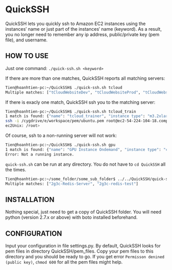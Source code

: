 # QuickSSH

QuickSSH lets you quickly ssh to Amazon EC2 instances using the instances&#8242; name or just part of the instances&#8242; name (keyword). As a result, you no longer need to remember any ip address, public/private key (pem file), and username.

## HOW TO USE

Just one command: `./quick-ssh.sh <keyword>`

If there are more than one matches, QuickSSH reports all matching servers:

```sh
Tien@hoanhtien-pc:~/QuickSSH$ ./quick-ssh.sh tcloud
Multiple matches: ["tCloudWebsiteDev", "tCloudWebsiteProd", "tCloudWebsiteTest", "tcloud_trainer"]
```

If there is exacly one match, QuickSSH ssh you to the matching server:

```sh
Tien@hoanhtien-pc:~/QuickSSH$ ./quick-ssh.sh tcloud_train
1 match is found: {"name": "tcloud_trainer", "instance type": "m3.2xlarge", "state": "running", "ssh_private_key": "akeerthiKey", "public_dns_name": "ec2-54-224-104-18.compute-1.amazonaws.com", "id": "i-4c48242b"}
ssh -i /cygdrive/e/workspace/pem/ubuntu.pem root@ec2-54-224-104-18.compute-1.amazonaws.com
ec2Unix: /root>
```

Of course, ssh to a non-running server will not work:

```sh
Tien@hoanhtien-pc:~/QuickSSH$ ./quick-ssh.sh gpu
1 match is found: {"name": "GPU Instance Ondemand", "instance type": "cg1.4xlarge", "state": "stopped", "ssh_private_key": "lusongkey", "public_dns_name": "", "id": "i-68fcc909"}
Error: Not a running instance.
```

`quick-ssh.sh` can be run at any directory. You do not have to `cd QuickSSH` all the times.

```sh
Tien@hoanhtien-pc:~/some_folder/some_sub_folder$ ../../QuickSSH/quick-ssh.sh redis
Multiple matches: ["2g3c-Redis-Server", "2g3c-redis-test"]
```

## INSTALLATION

Nothing special, just need to get a copy of QuickSSH folder. You will need python (version 2.7.x or above) with boto installed beforehand.

## CONFIGURATION

Input your configuration in file settings.py. By default, QuickSSH looks for pem files in directory QuickSSH/pem_files. Copy your pem files to this directory and you should be ready to go. If you get error `Permisson denined (public key)`, `chmod 600` for all the pem files might help.
